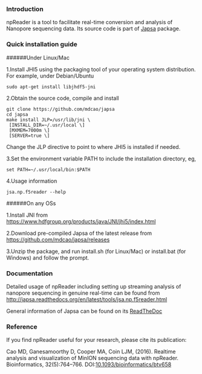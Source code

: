 ### Introduction

npReader is a tool to facilitate real-time conversion and analysis of Nanopore sequencing 
data. Its source code is part of [Japsa](https://github.com/mdcao/japsa) package.

### Quick installation guide

######Under Linux/Mac

1.Install JHI5 using the packaging tool of your operating system distribution. For example, under Debian/Ubuntu
 
    sudo apt-get install libjhdf5-jni

2.Obtain the source code, compile and install

    git clone https://github.com/mdcao/japsa
    cd japsa
    make install JLP=/usr/lib/jni \
     [INSTALL_DIR=~/.usr/local \] 
     [MXMEM=7000m \] 
     [SERVER=true \] 

Change the JLP directive to point to where JHI5 is installed if needed.

3.Set the environment variable PATH to include the installation directory, eg,

    set PATH=~/.usr/local/bin:$PATH

4.Usage information

    jsa.np.f5reader --help
  
######On any OSs

1.Install JNI from https://www.hdfgroup.org/products/java/JNI/jhi5/index.html 

2.Download pre-compiled Japsa of the latest release from https://github.com/mdcao/japsa/releases

3.Unzip the  package, and run install.sh (for Linux/Mac) or install.bat (for Windows) and follow the prompt.


### Documentation

Detailed usage of npReader including setting up streaming analysis of nanopore sequencing in
genuine real-time can be found from http://japsa.readthedocs.org/en/latest/tools/jsa.np.f5reader.html

General information of Japsa can be found on its [ReadTheDoc](http://japsa.readthedocs.org/en/latest/)

### Reference

If you find npReader useful for your research, please cite its publication:

Cao MD, Ganesamoorthy D, Cooper MA, Coin LJM, (2016). Realtime analysis and visualization of MinION sequencing data
with npReader. Bioinformatics, 32(5):764–766. DOI:[10.1093/bioinformatics/btv658](http://www.doi.org/10.1093/bioinformatics/btv658)

